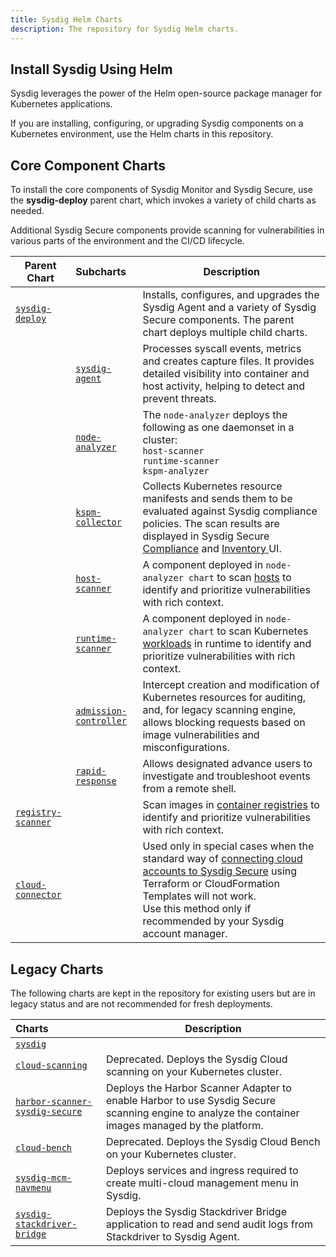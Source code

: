 ```yaml
---
title: Sysdig Helm Charts
description: The repository for Sysdig Helm charts.
---
```


## Install Sysdig Using Helm

Sysdig leverages the power of the Helm open-source package manager for Kubernetes applications. 

If you are installing, configuring, or upgrading Sysdig components on a Kubernetes environment, use the Helm charts in this repository. 

## Core Component Charts

To install the core components of Sysdig Monitor and Sysdig Secure, use the **sysdig-deploy** parent chart, which invokes a variety of child charts as needed. 

Additional Sysdig Secure components provide scanning for vulnerabilities in various parts of the environment and the CI/CD lifecycle.

| Parent Chart                                   | Subcharts                                              | Description                                                  |
| ---------------------------------------------- | :----------------------------------------------------- | ------------------------------------------------------------ |
| [`sysdig-deploy`](/charts/sysdig-deploy)       |                                                        | Installs, configures, and upgrades the Sysdig Agent and a variety of Sysdig Secure components. The parent chart deploys multiple child charts. |
|                                                | [`sysdig-agent`](/charts/agent)                        | Processes syscall events, metrics and creates capture files. It provides detailed visibility into container and host activity, helping to detect and prevent threats. |
|                                                | [`node-analyzer`](/charts/node-analyzer)               | The `node-analyzer` deploys the following as one daemonset in a cluster: <br>`host-scanner`<br>`runtime-scanner`<br>`kspm-analyzer` |
|                                                | [`kspm-collector`](/charts/kspm-collector)             | Collects Kubernetes resource manifests and sends them to be evaluated against Sysdig compliance policies. The scan results are displayed in Sysdig Secure [Compliance](https://docs.sysdig.com/en/compliance/) and [Inventory ](https://docs.sysdig.com/en/docs/sysdig-secure/inventory/)UI. |
|                                                | [`host-scanner`](/charts/node-analyzer)                | A component deployed in `node-analyzer chart` to scan [hosts](https://docs.sysdig.com/en/docs/sysdig-secure/vulnerabilities/runtime/host-scanning/) to identify and prioritize vulnerabilities with rich context. |
|                                                | [`runtime-scanner`](/charts/node-analyzer)             | A component deployed in `node-analyzer chart` to scan Kubernetes [workloads](https://docs.sysdig.com/en/docs/sysdig-secure/vulnerabilities/runtime/) in runtime to identify and prioritize vulnerabilities with rich context. |
|                                                | [`admission-controller`](/charts/admission-controller) | Intercept creation and modification of Kubernetes resources for auditing, and, for legacy scanning engine, allows blocking requests based on image vulnerabilities and misconfigurations. |
|                                                | [`rapid-response`](/charts/rapid-response)             | Allows designated advance users to investigate and troubleshoot events from a remote shell. |
| [`registry-scanner`](/charts/registry-scanner) |                                                        | Scan images in [container registries](https://docs.sysdig.com/en/docs/sysdig-secure/vulnerabilities/registry/) to identify and prioritize vulnerabilities with rich context. |
| [`cloud-connector`](/charts/cloud-connector)   |                                                        | Used only in special cases when the standard way of [connecting cloud accounts to Sysdig Secure](https://docs.sysdig.com/en/cloud-accounts-secure/) using Terraform or CloudFormation Templates will not work. <br/>Use this method only if recommended by your Sysdig account manager. |

## Legacy Charts

The following charts are kept in the repository for existing users but are in legacy status and are not recommended for fresh deployments.

| Charts                                                       | Description                                                  |
| :----------------------------------------------------------- | ------------------------------------------------------------ |
| [`sysdig`](/charts/sysdig)       |                                                        | Installs, configures, and upgrades the Sysdig Agent and a variety of Sysdig Secure components. |
| [`cloud-scanning`](/charts/tree/master/charts/cloud-scanning) | Deprecated. Deploys the Sysdig Cloud scanning on your Kubernetes cluster. |
| [`harbor-scanner-sysdig-secure`](/charts/harbor-scanner-sysdig-secure) | Deploys the Harbor Scanner Adapter to enable Harbor to use Sysdig Secure scanning engine to analyze the container images managed by the platform. |
| [`cloud-bench`]()                                            | Deprecated. Deploys the Sysdig Cloud Bench on your Kubernetes cluster. |
| [`sysdig-mcm-navmenu`](/charts/sysdig-mcm-navmenu)           | Deploys services and ingress required to create multi-cloud management menu in Sysdig. |
| [`sysdig-stackdriver-bridge`](/charts/sysdig-stackdriver-bridge) | Deploys the Sysdig Stackdriver Bridge application to read and send audit logs from Stackdriver to Sysdig Agent. |
